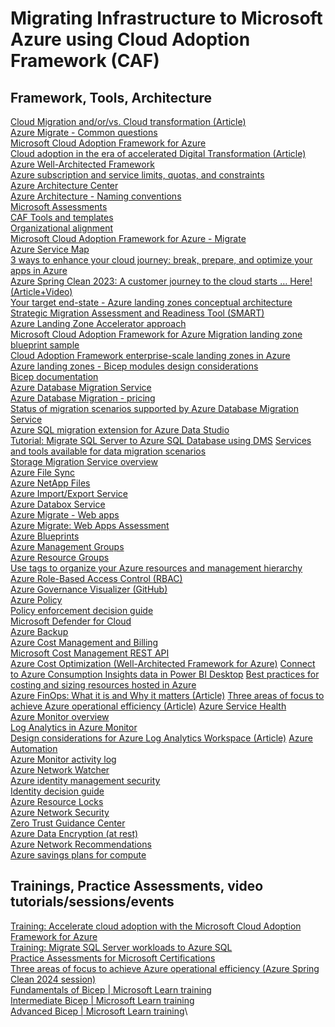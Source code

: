 # Migrating Infrastructure to Microsoft Azure using Cloud Adoption Framework (CAF)

## Framework, Tools, Architecture

[Cloud Migration and/or/vs. Cloud transformation (Article)](https://www.ituziast.com/index.php/2023/10/26/cloud-migration-and-or-vs-cloud-transformation/)\
[Azure Migrate - Common questions](https://learn.microsoft.com/azure/migrate/common-questions-server-migration?WT.mc_id=AZ-MVP-5002880)\
[Microsoft Cloud Adoption Framework for Azure](https://learn.microsoft.com/azure/cloud-adoption-framework/overview?WT.mc_id=AZ-MVP-5002880)\
[Cloud adoption in the era of accelerated Digital Transformation (Article)](https://www.ituziast.com/index.php/2020/04/17/cloud-adoption-in-the-era-of-accelerated-digital-transformation-part-1/)\
[Azure Well-Architected Framework](https://learn.microsoft.com/azure/architecture/framework?WT.mc_id=AZ-MVP-5002880)\
[Azure subscription and service limits, quotas, and constraints](https://learn.microsoft.com/azure/azure-resource-manager/management/azure-subscription-service-limits?WT.mc_id=AZ-MVP-5002880)\
[Azure Architecture Center](https://learn.microsoft.com/azure/architecture?WT.mc_id=AZ-MVP-5002880)\
[Azure Architecture - Naming conventions](https://learn.microsoft.com/azure/architecture/best-practices/naming-conventions?WT.mc_id=AZ-MVP-5002880)\
[Microsoft Assessments](https://learn.microsoft.com/assessments?WT.mc_id=AZ-MVP-5002880)\
[CAF Tools and templates](https://learn.microsoft.com/azure/cloud-adoption-framework/resources/tools-templates?WT.mc_id=AZ-MVP-5002880)\
[Organizational alignment](https://learn.microsoft.com/azure/cloud-adoption-framework/organize?WT.mc_id=AZ-MVP-5002880)\
[Microsoft Cloud Adoption Framework for Azure - Migrate](https://learn.microsoft.com/azure/cloud-adoption-framework/migrate?WT.mc_id=AZ-MVP-500288)\
[Azure Service Map](https://learn.microsoft.com/azure/azure-monitor/vm/service-map?WT.mc_id=AZ-MVP-5002880)\
[3 ways to enhance your cloud journey: break, prepare, and optimize your apps in Azure](https://azure.microsoft.com/blog/3-ways-to-enhance-your-cloud-journey-break-prepare-and-optimize-your-apps-in-azure?WT.mc_id=AZ-MVP-5002880)\
[Azure Spring Clean 2023: A customer journey to the cloud starts … Here! (Article+Video)](https://www.ituziast.com/index.php/2023/03/08/azure-spring-clean-2023-a-customer-journey-to-the-cloud-starts-here)\
[Your target end-state - Azure landing zones conceptual architecture](https://techcommunity.microsoft.com/t5/azure-migration-and/your-target-end-state-azure-landing-zones-conceptual/ba-p/2898577?WT.mc_id=AZ-MVP-5002880)\
[Strategic Migration Assessment and Readiness Tool (SMART)](https://learn.microsoft.com/azure/cloud-adoption-framework/plan/smart-assessment?WT.mc_id=AZ-MVP-5002880)\
[Azure Landing Zone Accelerator approach](https://learn.microsoft.com/azure/cloud-adoption-framework/ready/landing-zone/implementation-options?WT.mc_id=AZ-MVP-5002880#azure-landing-zone-accelerator-approach)\
[Microsoft Cloud Adoption Framework for Azure Migration landing zone blueprint sample](https://learn.microsoft.com/azure/governance/blueprints/samples/caf-migrate-landing-zone?WT.mc_id=AZ-MVP-5002880)\
[Cloud Adoption Framework enterprise-scale landing zones in Azure](https://learn.microsoft.com/azure/cloud-adoption-framework/ready/enterprise-scale/implementation?WT.mc_id=AZ-MVP-5002880)\
[Azure landing zones - Bicep modules design considerations](https://learn.microsoft.com/azure/architecture/landing-zones/bicep/landing-zone-bicep?WT.mc_id=AZ-MVP-5002880)\
[Bicep documentation](https://learn.microsoft.com/azure/azure-resource-manager/bicep/?WT.mc_id=AZ-MVP-5002880)\
[Azure Database Migration Service](https://learn.microsoft.com/azure/dms/dms-overview?WT.mc_id=AZ-MVP-5002880)\
[Azure Database Migration - pricing](https://azure.microsoft.com/pricing/details/database-migration/?WT.mc_id=AZ-MVP-5002880#pricing)\
[Status of migration scenarios supported by Azure Database Migration Service](https://learn.microsoft.com/azure/dms/resource-scenario-status?WT.mc_id=AZ-MVP-5002880)\
[Azure SQL migration extension for Azure Data Studio](https://learn.microsoft.com/sql/azure-data-studio/extensions/azure-sql-migration-extension?WT.mc_id=AZ-MVP-5002880)\
[Tutorial: Migrate SQL Server to Azure SQL Database using DMS](https://learn.microsoft.com/azure/dms/tutorial-sql-server-to-azure-sql?WT.mc_id=AZ-MVP-5002880)
[Services and tools available for data migration scenarios](https://learn.microsoft.com/azure/dms/dms-tools-matrix?WT.mc_id=AZ-MVP-5002880)\
[Storage Migration Service overview](https://learn.microsoft.com/windows-server/storage/storage-migration-service/overview?WT.mc_id=AZ-MVP-5002880)\
[Azure File Sync](https://learn.microsoft.com/azure/storage/file-sync/file-sync-introduction?WT.mc_id=AZ-MVP-5002880)\
[Azure NetApp Files](https://learn.microsoft.com/azure/azure-netapp-files/azure-netapp-files-introduction?WT.mc_id=AZ-MVP-5002880)\
[Azure Import/Export Service](https://learn.microsoft.com/azure/import-export/storage-import-export-service?WT.mc_id=AZ-MVP-5002880)\
[Azure Databox Service](https://learn.microsoft.com/azure/vmware-cloudsimple/migration-using-azure-data-box?WT.mc_id=AZ-MVP-5002880)\
[Azure Migrate - Web apps](https://learn.microsoft.com/azure/migrate/tutorial-migrate-webapps?WT.mc_id=AZ-MVP-5002880)\
[Azure Migrate: Web Apps Assessment](https://learn.microsoft.com/azure/migrate/concepts-azure-webapps-assessment-calculation)\
[Azure Blueprints](https://learn.microsoft.com/azure/governance/blueprints/overview?WT.mc_id=AZ-MVP-5002880)\
[Azure Management Groups](https://learn.microsoft.com/azure/governance/management-groups/overview?WT.mc_id=AZ-MVP-5002880)\
[Azure Resource Groups](https://learn.microsoft.com/azure/azure-resource-manager/management/manage-resource-groups-portal?WT.mc_id=AZ-MVP-5002880)\
[Use tags to organize your Azure resources and management hierarchy](https://learn.microsoft.com/azure/azure-resource-manager/management/tag-resources?WT.mc_id=AZ-MVP-5002880?tabs=json)\
[Azure Role-Based Access Control (RBAC)](https://learn.microsoft.com/azure/role-based-access-control/overview?WT.mc_id=AZ-MVP-5002880)\
[Azure Governance Visualizer (GitHub)](https://github.com/JulianHayward/Azure-MG-Sub-Governance-Reporting)\
[Azure Policy](https://learn.microsoft.com/azure/governance/policy/overview?WT.mc_id=AZ-MVP-5002880)\
[Policy enforcement decision guide](https://learn.microsoft.com/azure/cloud-adoption-framework/decision-guides/policy-enforcement?WT.mc_id=AZ-MVP-5002880)\
[Microsoft Defender for Cloud](https://learn.microsoft.com/azure/defender-for-cloud/defender-for-cloud-introduction?WT.mc_id=AZ-MVP-5002880)\
[Azure Backup](https://learn.microsoft.com/azure/backup/backup-overview?WT.mc_id=AZ-MVP-5002880)\
[Azure Cost Management and Billing](https://learn.microsoft.com/azure/cost-management-billing/cost-management-billing-overview?WT.mc_id=AZ-MVP-5002880)\
[Microsoft Cost Management REST API](https://learn.microsoft.com/rest/api/cost-management?WT.mc_id=AZ-MVP-5002880)\
[Azure Cost Optimization (Well-Architected Framework for Azure)](https://learn.microsoft.com/azure/architecture/framework/cost/overview?WT.mc_id=AZ-MVP-5002880)
[Connect to Azure Consumption Insights data in Power BI Desktop](https://learn.microsoft.com/power-bi/connect-data/desktop-connect-azure-consumption-insights?WT.mc_id=AZ-MVP-5002880)
[Best practices for costing and sizing resources hosted in Azure](https://learn.microsoft.com/azure/cloud-adoption-framework/govern/cost-management/best-practices?WT.mc_id=AZ-MVP-5002880)\
[Azure FinOps: What it is and Why it matters (Article)](https://www.ituziast.com/index.php/2023/02/20/azure-finops-what-it-is-and-why-it-matters)
[Three areas of focus to achieve Azure operational efficiency (Article)](https://www.ituziast.com/index.php/2024/03/08/three-areas-of-focus-to-achieve-azure-operational-efficiency)
[Azure Service Health](https://learn.microsoft.com/azure/service-health/overview?WT.mc_id=AZ-MVP-5002880)\
[Azure Monitor overview](https://learn.microsoft.com/azure/azure-monitor/overview?WT.mc_id=AZ-MVP-5002880)\
[Log Analytics in Azure Monitor](https://learn.microsoft.com/azure/azure-monitor/logs/log-analytics-overview?WT.mc_id=AZ-MVP-5002880)\
[Design considerations for Azure Log Analytics Workspace (Article)](https://www.ituziast.com/index.php/2022/01/23/design-considerations-for-azure-log-analytics-workspace/)
[Azure Automation](https://learn.microsoft.comazure/automation/overview?WT.mc_id=AZ-MVP-5002880)\
[Azure Monitor activity log](https://learn.microsoft.comazure/azure-monitor/essentials/activity-log?WT.mc_id=AZ-MVP-5002880)\
[Azure Network Watcher](https://learn.microsoft.com/azure/network-watcher/network-watcher-monitoring-overview?WT.mc_id=AZ-MVP-5002880)\
[Azure identity management security](https://learn.microsoft.com/azure/security/fundamentals/identity-management-overviewWT.mc_id=ES-MVP-5002880)\
[Identity decision guide](https://learn.microsoft.com/azure/cloud-adoption-framework/decision-guides/identity?WT.mc_id=ES-MVP-5002880)\
[Azure Resource Locks](https://learn.microsoft.com/azure/azure-resource-manager/management/lock-resources?WT.mc_id=AZ-MVP-5002880)\
[Azure Network Security](https://learn.microsoft.com/azure/security/fundamentals/network-overviewWT.mc_id=ES-MVP-5002880)\
[Zero Trust Guidance Center](https://learn.microsoft.com/security/zero-trust?WT.mc_id=ES-MVP-5002880)\
[Azure Data Encryption (at rest)](https://learn.microsoft.com/azure/security/fundamentals/encryption-atrest?WT.mc_id=ES-MVP-5002880)\
[Azure Network Recommendations](https://learn.microsoft.com/azure/cloud-adoption-framework/ready/considerations/networking-options?WT.mc_id=AZ-MVP-5002880)\
[Azure savings plans for compute](https://learn.microsoft.com/azure/cost-management-billing/savings-plan/savings-plan-compute-overview?WT.mc_id=AZ-MVP-5002880)

## Trainings, Practice Assessments, video tutorials/sessions/events

[Training: Accelerate cloud adoption with the Microsoft Cloud Adoption Framework for Azure](https://learn.microsoft.com/training/paths/cloud-adoption-framework?WT.mc_id=AZ-MVP-5002880)\
[Training: Migrate SQL Server workloads to Azure SQL](https://learn.microsoft.comtraining/paths/migrate-sql-workloads-azure?WT.mc_id=AZ-MVP-5002880)\
[Practice Assessments for Microsoft Certifications](https://learn.microsoft.com/en-us/credentials/certifications/practice-assessments-for-microsoft-certifications#availability?WT.\mc_id=AZ-MVP-5002880)\
[Three areas of focus to achieve Azure operational efficiency (Azure Spring Clean 2024 session)](https://www.youtube.com/watch?v=chfhIdXKrKg)\
[Fundamentals of Bicep | Microsoft Learn training](https://learn.microsoft.com/training/paths/fundamentals-bicep/?WT.mc_id=AZ-MVP-5002880)\
[Intermediate Bicep | Microsoft Learn training](https://learn.microsoft.com/training/paths/intermediate-bicep/?WT.mc_id=AZ-MVP-5002880)\
[Advanced Bicep | Microsoft Learn training](https://learn.microsoft.com/training/paths/intermediate-bicep/?WT.mc_id=AZ-MVP-5002880)\
